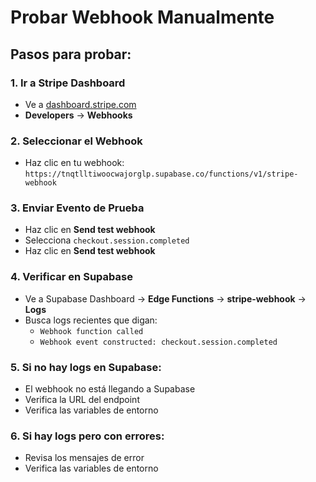 # Probar Webhook Manualmente

## Pasos para probar:

### 1. Ir a Stripe Dashboard
- Ve a [dashboard.stripe.com](https://dashboard.stripe.com)
- **Developers** → **Webhooks**

### 2. Seleccionar el Webhook
- Haz clic en tu webhook: `https://tnqtlltiwoocwajorglp.supabase.co/functions/v1/stripe-webhook`

### 3. Enviar Evento de Prueba
- Haz clic en **Send test webhook**
- Selecciona `checkout.session.completed`
- Haz clic en **Send test webhook**

### 4. Verificar en Supabase
- Ve a Supabase Dashboard → **Edge Functions** → **stripe-webhook** → **Logs**
- Busca logs recientes que digan:
  - `Webhook function called`
  - `Webhook event constructed: checkout.session.completed`

### 5. Si no hay logs en Supabase:
- El webhook no está llegando a Supabase
- Verifica la URL del endpoint
- Verifica las variables de entorno

### 6. Si hay logs pero con errores:
- Revisa los mensajes de error
- Verifica las variables de entorno 